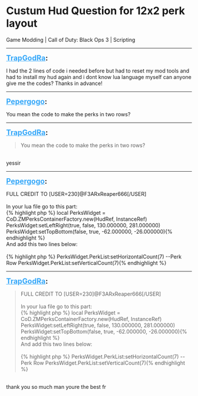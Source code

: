 # Custum Hud Question for 12x2 perk layout
Game Modding | Call of Duty: Black Ops 3 | Scripting

---
<strong style="font-size: 1.4em;"><span style="text-decoration: underline;text-decoration-color: #34a7f9;"><span style="color:#34a7f9;">TrapGodRa</span></span>:</strong>

<p>I had the 2 lines of code i needed before but had to reset my mod tools and had to install my hud again and i dont know lua language myself can anyone give me the codes? Thanks in advance!</p>

---
<strong style="font-size: 1.4em;"><span style="text-decoration: underline;text-decoration-color: #34a7f9;"><span style="color:#34a7f9;">Pepergogo</span></span>:</strong>

<p>You mean the code to make the perks in two rows?</p>

---
<strong style="font-size: 1.4em;"><span style="text-decoration: underline;text-decoration-color: #34a7f9;"><span style="color:#34a7f9;">TrapGodRa</span></span>:</strong>

<p><blockquote>You mean the code to make the perks in two rows?<br /></blockquote><br />yessir</p>

---
<strong style="font-size: 1.4em;"><span style="text-decoration: underline;text-decoration-color: #34a7f9;"><span style="color:#34a7f9;">Pepergogo</span></span>:</strong>

<p>FULL CREDIT TO [USER=230]@F3ARxReaper666[/USER] <br /><br />In your lua file go to this part:<br />{% highlight php %}
local PerksWidget = CoD.ZMPerksContainerFactory.new(HudRef, InstanceRef)
    PerksWidget:setLeftRight(true, false, 130.000000, 281.000000)
    PerksWidget:setTopBottom(false, true, -62.000000, -26.000000){% endhighlight %}
<br />And add this two lines below:<br /><br />{% highlight php %}
PerksWidget.PerkList:setHorizontalCount(7)        --Perk Row
PerksWidget.PerkList:setVerticalCount(7){% endhighlight %}
</p>

---
<strong style="font-size: 1.4em;"><span style="text-decoration: underline;text-decoration-color: #34a7f9;"><span style="color:#34a7f9;">TrapGodRa</span></span>:</strong>

<p><blockquote>FULL CREDIT TO [USER=230]@F3ARxReaper666[/USER]<br /><br />In your lua file go to this part:<br />{% highlight php %}
local PerksWidget = CoD.ZMPerksContainerFactory.new(HudRef, InstanceRef)
    PerksWidget:setLeftRight(true, false, 130.000000, 281.000000)
    PerksWidget:setTopBottom(false, true, -62.000000, -26.000000){% endhighlight %}
<br />And add this two lines below:<br /><br />{% highlight php %}
PerksWidget.PerkList:setHorizontalCount(7)        --Perk Row
PerksWidget.PerkList:setVerticalCount(7){% endhighlight %}
</blockquote><br />thank you so much man youre the best fr</p>
